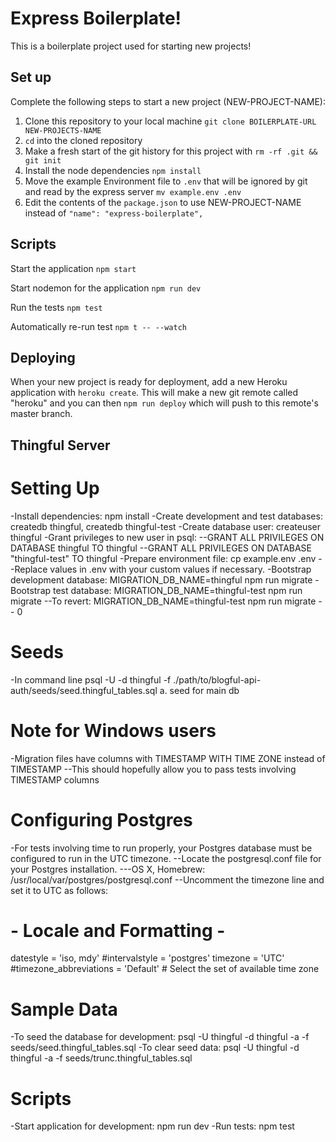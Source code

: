 # Express Boilerplate!

This is a boilerplate project used for starting new projects!

## Set up

Complete the following steps to start a new project (NEW-PROJECT-NAME):

1. Clone this repository to your local machine `git clone BOILERPLATE-URL NEW-PROJECTS-NAME`
2. `cd` into the cloned repository
3. Make a fresh start of the git history for this project with `rm -rf .git && git init`
4. Install the node dependencies `npm install`
5. Move the example Environment file to `.env` that will be ignored by git and read by the express server `mv example.env .env`
6. Edit the contents of the `package.json` to use NEW-PROJECT-NAME instead of `"name": "express-boilerplate",`

## Scripts

Start the application `npm start`

Start nodemon for the application `npm run dev`

Run the tests `npm test`

Automatically re-run test `npm t -- --watch`

## Deploying

When your new project is ready for deployment, add a new Heroku application with `heroku create`. This will make a new git remote called "heroku" and you can then `npm run deploy` which will push to this remote's master branch.

## Thingful Server
# Setting Up
-Install dependencies: npm install
-Create development and test databases: createdb thingful, createdb thingful-test
-Create database user: createuser thingful
-Grant privileges to new user in psql:
--GRANT ALL PRIVILEGES ON DATABASE thingful TO thingful
--GRANT ALL PRIVILEGES ON DATABASE "thingful-test" TO thingful
-Prepare environment file: cp example.env .env
--Replace values in .env with your custom values if necessary.
-Bootstrap development database: MIGRATION_DB_NAME=thingful npm run migrate
-Bootstrap test database: MIGRATION_DB_NAME=thingful-test npm run migrate
--To revert: MIGRATION_DB_NAME=thingful-test npm run migrate -- 0
# Seeds
-In command line psql -U <username> -d thingful -f ./path/to/blogful-api-auth/seeds/seed.thingful_tables.sql a. seed for main db
# Note for Windows users
-Migration files have columns with TIMESTAMP WITH TIME ZONE instead of TIMESTAMP
--This should hopefully allow you to pass tests involving TIMESTAMP columns
# Configuring Postgres
-For tests involving time to run properly, your Postgres database must be configured to run in the UTC timezone.
--Locate the postgresql.conf file for your Postgres installation.
---OS X, Homebrew: /usr/local/var/postgres/postgresql.conf
--Uncomment the timezone line and set it to UTC as follows:

# - Locale and Formatting -

datestyle = 'iso, mdy'
#intervalstyle = 'postgres'
timezone = 'UTC'
#timezone_abbreviations = 'Default'     # Select the set of available time zone

# Sample Data
-To seed the database for development: psql -U thingful -d thingful -a -f seeds/seed.thingful_tables.sql
-To clear seed data: psql -U thingful -d thingful -a -f seeds/trunc.thingful_tables.sql

# Scripts
-Start application for development: npm run dev
-Run tests: npm test